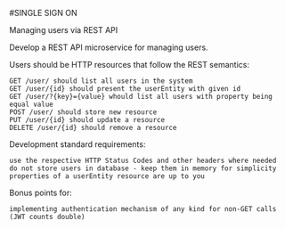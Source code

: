 #SINGLE SIGN ON

Managing users via REST API

Develop a REST API microservice for managing users.

Users should be HTTP resources that follow the REST semantics:

    GET /user/ should list all users in the system
    GET /user/{id} should present the userEntity with given id
    GET /user/?{key}={value} whould list all users with property being equal value
    POST /user/ should store new resource
    PUT /user/{id} should update a resource
    DELETE /user/{id} should remove a resource

Development standard requirements:

    use the respective HTTP Status Codes and other headers where needed
    do not store users in database - keep them in memory for simplicity
    properties of a userEntity resource are up to you

Bonus points for:

    implementing authentication mechanism of any kind for non-GET calls (JWT counts double)

